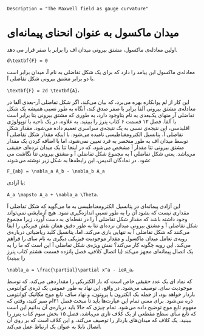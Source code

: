 ```@meta
Description = "The Maxwell field as gauge curvature"
```

# میدان ماکسول به عنوان انحنای پیمانه‌ای

اولین معادله‌ی ماکسول، مشتق بیرونی میدان اف را برابر با صفر قرار می دهد.

``d\textbf{F} = 0``

معادله‌ی ماکسول این پیامد را دارد که برای یک شکل تفاضلی به نام آ، میدان برابر است با دو برابر مشتق بیرونی شکل تفاضلی آ.

``\textbf{F} = 2d \textbf{A}``،

این کار از لم پوانکاره بهره می‌برد، که بیان می‌کند، اگر شکل تفاضلی آر-بعدی آلفا در معادله‌ی مشتق بیرونی آلفا برابر با صفر صدق کند، آنگاه به طور نسبی همیشه یک شکل تفاضلی آر منهای یکـبعدی به نام بتاوجود دارد، به طوری که مشتق بیرونی بتا برابر است با آلفا. فصل ۱۲ قسمت ۶ کتاب پنرز را ببینید. به علاوه، در یک ناحیه با توپولوژی اقلیدسی، این نتیجه‌ی نسبی به یک نتیجه‌ی سراسری تعمیم داده می‌شود. مقدار شکل تفاضلی آ، پتانسیل الکترومغناطیسی نامیده می‌شود. با اینکه مقدار شکل تفاضلی آ توسط میدان اف به طور منحصر به فرد تعیین نمی‌شود، اما با اضافه کردن یک مقدار مشتق بیرونی تتا مقدار آ مشخص می‌شود، که در اینجا تتا یک میدان نرده‌ای حقیقی می‌باشد. یعنی شکل تفاضلی آ به مجموع شکل تفاضلی آ و مشتق بیرونی تتا نگاشت می شود.
در نمادگان اندیس، این رابطه‌ها به شکل زیر نوشته می‌شوند:

``F_{ab} = \nabla_a A_b - \nabla_b A_a``

با آزادی:

``A_a \mapsto A_a + \nabla_a \Theta``.

این آزادی پیمانه‌ای در پتانسیل الکترومغناطیسی به ما می‌گوید که شکل تفاضلی آ مقداری نیست که بشود آن را به طور نسبی اندازه‌گیری نمود. هیچ آزمایشی نمی‌تواند وجود داشته باشد که مقدار شکل تفاضلی آ را در نقطه‌ای به دست آورد، زیرا مجموع شکل تفاضلی آ و مشتق بیرونی میدان نرده‌ای تتا به طور دقیق همان نقش فیزیکی را ایفا می‌کنند که شکل تفاضلی آ به تنهایی بازی می‌کند. اما، پتانسیل کلید ریاضیاتی درباره‌ی رویه‌ی تعامل میدان ماکسول و مقدار موجودیت فیزیکی دیگری به نام سای را فراهم می‌کند. این رویه چگونه کار می‌کند؟ نقش ویژه‌ی شکل تفاضلی آ این است که ما را به یک اتصال پیمانه‌ای مجهز می‌کند (یا اتصال کلافی، فصل پانزده قسمت هشتم کتاب پنرز را ببینید)

``\nabla_a = \frac{\partial}\partial x^a - ieA_a``،

که نماد ای یک عدد حقیقی خاص است که بار الکتریکی را مقداردهی می‌کند، که توسط موجودیت سای. توصیف می‌شود. در واقع، این نهاد به طور عمومی یک ذره‌ی کوانتومی باردار خواهد بود، از جمله یک الکترون یا پروتون، و نهاد سای، تابع موج مکانیک کوانتومی ذره می‌شود. برای معنی تمام این عبارت‌ها باید تا مبحث فصل ۲۱ام صبر کنید، وقتی که مفهوم تابع موج توضیح داده می‌شود. تمام چیزی که حالا باید درباره‌ی آن بدانیم این است که تابع سای سطح مقطعی از یک کلاف تاری می‌باشد، فصل ۱۵ بخش سوم کتاب پنرز را ببینید، یک کلاف که میدان‌های باردار را توصیف می‌کند، و این کلاف است که بر روی آن اتصال نابلا به عنوان یک ارتباط عمل می‌کند.




